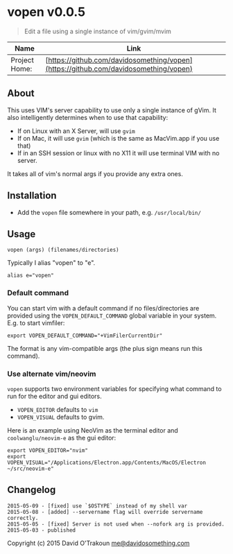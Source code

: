 # vopen v0.0.5

> Edit a file using a single instance of vim/gvim/mvim

| Name | Link |
| ---- | ---- |
| Project Home: | [https://github.com/davidosomething/vopen](https://github.com/davidosomething/vopen)

## About

This uses VIM's server capability to use only a single instance of gVim.
It also intelligently determines when to use that capability:

- If on Linux with an X Server, will use `gvim`
- If on Mac, it will use `gvim` (which is the same as MacVim.app if you use
  that)
- If in an SSH session or linux with no X11 it will use terminal VIM with no
  server.

It takes all of vim's normal args if you provide any extra ones.

## Installation

- Add the `vopen` file somewhere in your path, e.g. `/usr/local/bin/`

## Usage

```
vopen (args) (filenames/directories)
```

Typically I alias "vopen" to "e".

```
alias e="vopen"
```

### Default command

You can start vim with a default command if no files/directories are provided
using the `VOPEN_DEFAULT_COMMAND` global variable in your system. E.g. to
start vimfiler:

```
export VOPEN_DEFAULT_COMMAND="+VimFilerCurrentDir"
```

The format is any vim-compatible args (the plus sign means run this command).

### Use alternate vim/neovim

`vopen` supports two environment variables for specifying what command to run
for the editor and gui editors.

- `VOPEN_EDITOR` defaults to `vim`
- `VOPEN_VISUAL` defaults to gvim.

Here is an example using NeoVim as the terminal editor and `coolwanglu/neovim-e`
as the gui editor:

```
export VOPEN_EDITOR="nvim"
export VOPEN_VISUAL="/Applications/Electron.app/Contents/MacOS/Electron ~/src/neovim-e"
```

## Changelog

```
2015-05-09 - [fixed] use `$OSTYPE` instead of my shell var
2015-05-08 - [added] --servername flag will override servername correctly.
2015-05-05 - [fixed] Server is not used when --nofork arg is provided.
2015-05-03 - published

```

Copyright (c) 2015 David O'Trakoun <me@davidosomething.com>
